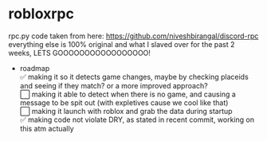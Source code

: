 # robloxrpc
rpc.py code taken from here: https://github.com/niveshbirangal/discord-rpc<br />
everything else is 100% original and what I slaved over for the past 2 weeks, LETS GOOOOOOOOOOOOOOOOO!<br />

- roadmap <br />
✅ making it so it detects game changes, maybe by checking placeids and seeing if they match? or a more improved approach?<br />
⬜ making it able to detect when there is no game, and causing a message to be spit out (with expletives cause we cool like that)<br />
⬜ making it launch with roblox and grab the data during startup<br />
✅ making code not violate DRY, as stated in recent commit, working on this atm actually
